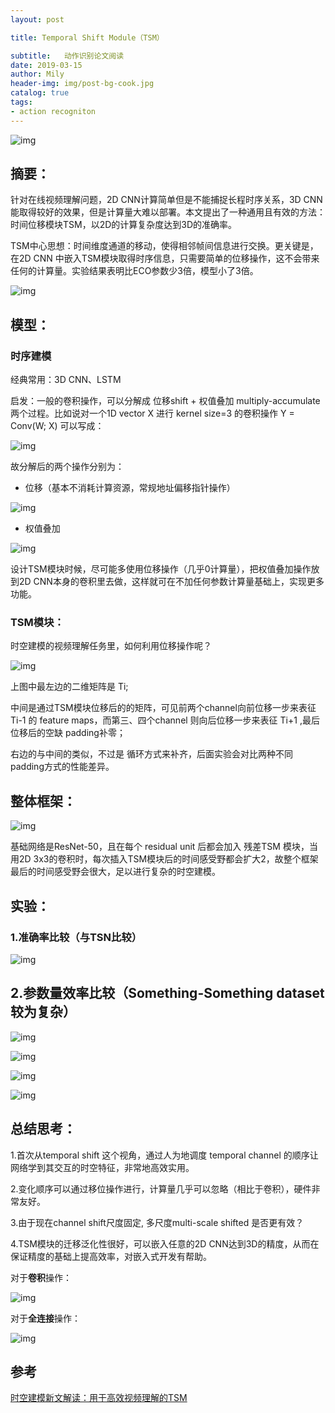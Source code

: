 ```yaml
---
layout: post

title: Temporal Shift Module（TSM）

subtitle:   动作识别论文阅读
date: 2019-03-15
author: Mily
header-img: img/post-bg-cook.jpg
catalog: true
tags:
- action recogniton
---
```


![img](https://note.youdao.com/yws/public/resource/7f1729ff4842a66b2246b61b1dc3d14b/xmlnote/23C5605AF3224A3AAF167B043E0E3B43/22119)

## **摘要：**

针对在线视频理解问题，2D CNN计算简单但是不能捕捉长程时序关系，3D CNN能取得较好的效果，但是计算量大难以部署。本文提出了一种通用且有效的方法：时间位移模块TSM，以2D的计算复杂度达到3D的准确率。

TSM中心思想：时间维度通道的移动，使得相邻帧间信息进行交换。更关键是，在2D CNN 中嵌入TSM模块取得时序信息，只需要简单的位移操作，这不会带来任何的计算量。实验结果表明比ECO参数少3倍，模型小了3倍。

![img](https://note.youdao.com/yws/public/resource/7f1729ff4842a66b2246b61b1dc3d14b/xmlnote/B0362B1AC2EA4A399E9CB4C309243B56/22113)

## **模型：**

### **时序建模**

经典常用：3D CNN、LSTM

启发：一般的卷积操作，可以分解成 位移shift + 权值叠加 multiply-accumulate 两个过程。比如说对一个1D vector X 进行 kernel size=3 的卷积操作 Y = Conv(W; X) 可以写成：

![img](https://note.youdao.com/yws/public/resource/7f1729ff4842a66b2246b61b1dc3d14b/xmlnote/AE18C1AEAC1341D1A0B8A2D41F10450D/22144)

故分解后的两个操作分别为：

- 位移（基本不消耗计算资源，常规地址偏移指针操作）

![img](https://note.youdao.com/ynoteshare1/images/replace-img.png)

- 权值叠加

![img](https://note.youdao.com/ynoteshare1/images/replace-img.png)

设计TSM模块时候，尽可能多使用位移操作（几乎0计算量），把权值叠加操作放到2D CNN本身的卷积里去做，这样就可在不加任何参数计算量基础上，实现更多功能。

### **TSM模块：**

时空建模的视频理解任务里，如何利用位移操作呢？



![img](https://note.youdao.com/ynoteshare1/images/replace-img.png)

上图中最左边的二维矩阵是 Ti; 

中间是通过TSM模块位移后的的矩阵，可见前两个channel向前位移一步来表征Ti-1 的 feature maps，而第三、四个channel 则向后位移一步来表征 Ti+1 ,最后位移后的空缺 padding补零；

右边的与中间的类似，不过是 循环方式来补齐，后面实验会对比两种不同padding方式的性能差异。

## **整体框架：**

![img](https://note.youdao.com/ynoteshare1/images/replace-img.png)

基础网络是ResNet-50，且在每个 residual unit 后都会加入 残差TSM 模块，当用2D 3x3的卷积时，每次插入TSM模块后的时间感受野都会扩大2，故整个框架最后的时间感受野会很大，足以进行复杂的时空建模。

## **实验：**

### **1.准确率比较（与TSN比较）**

![img](https://note.youdao.com/ynoteshare1/images/replace-img.png)

## **2.参数量效率比较（Something-Something dataset较为复杂）**

![img](https://note.youdao.com/ynoteshare1/images/replace-img.png)



![img](https://note.youdao.com/ynoteshare1/images/replace-img.png)

![img](https://note.youdao.com/ynoteshare1/images/replace-img.png)



![img](https://note.youdao.com/ynoteshare1/images/replace-img.png)

## **总结思考：**

1.首次从temporal shift 这个视角，通过人为地调度 temporal channel 的顺序让网络学到其交互的时空特征，非常地高效实用。

2.变化顺序可以通过移位操作进行，计算量几乎可以忽略（相比于卷积），硬件非常友好。

3.由于现在channel shift尺度固定, 多尺度multi-scale shifted 是否更有效？

4.TSM模块的迁移泛化性很好，可以嵌入任意的2D CNN达到3D的精度，从而在保证精度的基础上提高效率，对嵌入式开发有帮助。

对于**卷积**操作：

![img](https://note.youdao.com/ynoteshare1/images/replace-img.png)

对于**全连接**操作：

![img](https://note.youdao.com/ynoteshare1/images/replace-img.png)

## 参考

[时空建模新文解读：用于高效视频理解的TSM](https://zhuanlan.zhihu.com/p/50798936)